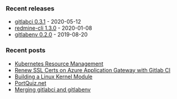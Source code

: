 ### Recent releases

* [gitlabci 0.3.1](https://github.com/egegunes/gitlabci/releases/tag/0.3.1) - 2020-05-12
* [redmine-cli 1.3.0](https://github.com/egegunes/redmine-cli/releases/tag/1.3.0) - 2020-01-08
* [gitlabenv 0.2.0](https://github.com/egegunes/gitlabenv/releases/tag/0.2.0) - 2019-08-20

### Recent posts

* [Kubernetes Resource Management](https://ege.dev/post/kubernetes-resource-management/)
* [Renew SSL Certs on Azure Application Gateway with Gitlab CI](https://ege.dev/post/renew-ssl-certs-in-azure-app-gateway-using-gitlabci/)
* [Building a Linux Kernel Module](https://ege.dev/post/building-a-kernel-module/)
* [PortQuiz.net](https://ege.dev/post/portquiz-net/)
* [Merging gitlabci and gitlabenv](https://ege.dev/post/merging-gitlabci-and-gitlabenv/)